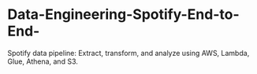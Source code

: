 # Data-Engineering-Spotify-End-to-End-
Spotify data pipeline: Extract, transform, and analyze using AWS, Lambda, Glue, Athena, and S3.
